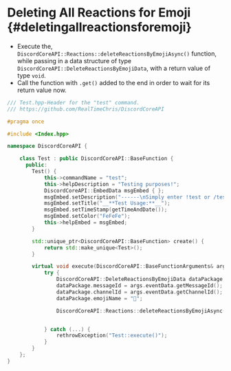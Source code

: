 Deleting All Reactions for Emoji {#deletingallreactionsforemoji}
============
- Execute the, `DiscordCoreAPI::Reactions::deleteReactionsByEmojiAsync()` function, while passing in a data structure of type `DiscordCoreAPI::DeleteReactionsByEmojiData`, with a return value of type `void`.
- Call the function with `.get()` added to the end in order to wait for its return value now.

```cpp
/// Test.hpp-Header for the "test" command.
/// https://github.com/RealTimeChris/DiscordCoreAPI

#pragma once

#include <Index.hpp>

namespace DiscordCoreAPI {

	class Test : public DiscordCoreAPI::BaseFunction {
	  public:
		Test() {
			this->commandName = "test";
			this->helpDescription = "Testing purposes!";
			DiscordCoreAPI::EmbedData msgEmbed { };
			msgEmbed.setDescription("------\nSimply enter !test or /test!\n------");
			msgEmbed.setTitle("__**Test Usage:**__");
			msgEmbed.setTimeStamp(getTimeAndDate());
			msgEmbed.setColor("FeFeFe");
			this->helpEmbed = msgEmbed;
		}

		std::unique_ptr<DiscordCoreAPI::BaseFunction> create() {
			return std::make_unique<Test>();
		}

		virtual void execute(DiscordCoreAPI::BaseFunctionArguments& args) {
			try {
				DiscordCoreAPI::DeleteReactionsByEmojiData dataPackage;
				dataPackage.messageId = args.eventData.getMessageId();
				dataPackage.channelId = args.eventData.getChannelId();
				dataPackage.emojiName = "💯";

				DiscordCoreAPI::Reactions::deleteReactionsByEmojiAsync(dataPackage).get();


			} catch (...) {
				rethrowException("Test::execute()");
			}
		}
	};
}
```
